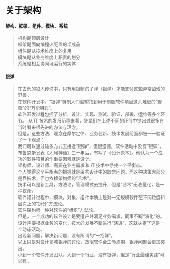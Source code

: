# 关于架构

#### 架构、框架、组件、模块、系统
> 机构是顶层设计  
> 框架是面向编程火配置的半成品  
> 组件是从技术维度上的复用  
> 模块是从业务维度上职责的划分  
> 系统是相互协同可运行的实体  

#### 银弹
> 在古代的狼人传说中，只有用银制的子弹（银弹）才能支付这些异常凶残的野兽。  
> 在软件开发中，“银弹”特制人们渴望找到用于制服软件项目这头难缠的“野兽”的“万能钥匙”。  
> 软件开发过程包括了分析、设计、实现、测试、验证、部署、运维等多个环节。
> 从 IT 技术的发展历程来看，先辈们在上述不同的环节中提出过很多在当时看来很先进的方法与理念。  
> 但是，这些方法、理念在摩尔定律、业务创新、技术发展前面都被一一验证了一下观点：  
> 我们可以通过输多方式去接近“银弹”，但很遗憾，软件活动中没有“银弹”。  
> 布鲁克斯发表《人月神话》三十年后，有写了《设计原本》。他认为一个成功的软件项目的作重要因素就是设计。  
> 架构师、设计师、需要在业务需求和 IT 技术中寻找一个平衡点。  
> 个人觉得这个平衡点的把握就是架构设计中的取舍问题。而这种决策大部分是靠技术，但也依赖架构师的“艺术”。  
> 技术可以是新工具，方法论，管理模式去提升，但是“艺术”无法量化，是一种权衡。  
> 软件设计过程中，模块，对象，组件本质上是对一定规模软件在不同粒度和层次上的“拆分”方法论。  
> 软件架构师一种对软件的“组织”方法论。  
> 但是，一个成功的软件设计是要适应并满足业务需求，同事不断“演化”的。  
> 设计需要根据业务的变化，技术的发展不断进行“演进”，这就决定了这是一个动态活动。  
> 出现新问题，解决新问题，没有所谓的“一招鲜”。  
> 以上只是对设计领域银弹的讨论，放眼软件全生命周期，银弹问题会更加突出。  
> 小到一个软件开发团队，大到一个行业，没有银弹，但是“行业最佳实践”可以有。
> 
